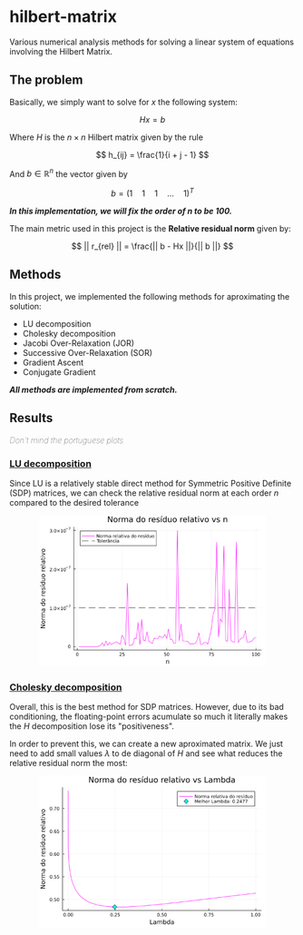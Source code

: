 # hilbert-matrix
Various numerical analysis methods for solving a linear system of equations involving the Hilbert Matrix.

## The problem

Basically, we simply want to solve for $x$ the following system:

$$
Hx=b
$$

Where $H$ is the $n \times n$ Hilbert matrix given by the rule

$$
h_{ij} = \frac{1}{i + j - 1}
$$

And $b \in \mathbb{R}^{n}$ the vector given by 

$$
b = (1 \quad 1 \quad 1 \quad ... \quad 1)^{T}
$$

***In this implementation, we will fix the order of $n$
to be 100.***

The main metric used in this project is the **Relative residual norm** given by:

$$
    || r_{rel} || = \frac{|| b - Hx ||}{|| b ||} 
$$

## Methods

In this project, we implemented the following methods for aproximating the solution:

- LU decomposition
- Cholesky decomposition
- Jacobi Over-Relaxation (JOR)
- Successive Over-Relaxation (SOR)
- Gradient Ascent
- Conjugate Gradient

***All methods are implemented from scratch.***

## Results

<p style="font-style: italic; font-weight: lighter;">
    Don't mind the portuguese plots 
</p>

### [LU decomposition]()

Since LU is a relatively stable direct method for Symmetric Positive Definite (SDP) matrices, we can check the relative residual norm at each order $n$ compared to the desired tolerance

<p align="center">
    <img src="./plots/LU/residual_norm_LU.png" width="400">
</p>

### [Cholesky decomposition]()

Overall, this is the best method for SDP matrices. However, due to its bad conditioning, the floating-point errors acumulate so much it literally makes the $H$ decomposition lose its "positiveness".

In order to prevent this, we can create a new aproximated matrix. We just need to add small values $\lambda$ to de diagonal of $H$ and see what reduces the relative residual norm the most:

<p align="center">
    <img src="./plots/Cholesky/residual_norm_vs_lambda.png" width="400">
</p>
